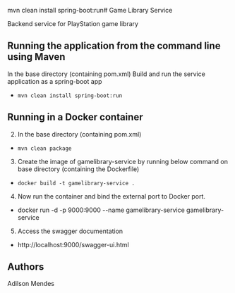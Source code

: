 mvn clean install spring-boot:run# Game Library Service

Backend service for  PlayStation game library 

## Running the application from the command line using Maven

In the base directory (containing pom.xml)
Build and run the service application as a spring-boot app
* `mvn clean install spring-boot:run`

## Running in a Docker container

2. In the base directory (containing pom.xml)
* `mvn clean package`

3. Create the image of gamelibrary-service by running below command on base directory (containing the Dockerfile)
* `docker build -t gamelibrary-service .`

4. Now run the container and bind the external port to Docker port.
* docker run -d -p 9000:9000 --name gamelibrary-service gamelibrary-service    

5. Access the swagger documentation 
* http://localhost:9000/swagger-ui.html


## Authors
Adilson Mendes

